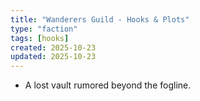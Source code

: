```yaml
---
title: "Wanderers Guild - Hooks & Plots"
type: "faction"
tags: [hooks]
created: 2025-10-23
updated: 2025-10-23
---
```

- A lost vault rumored beyond the fogline.
